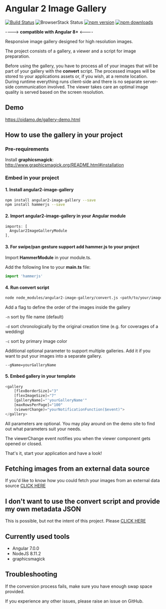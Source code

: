 # Angular 2 Image Gallery

[![Build Status](https://travis-ci.org/BenjaminBrandmeier/angular2-image-gallery.svg?branch=master)](https://travis-ci.org/BenjaminBrandmeier/angular2-image-gallery)
![BrowserStack Status](https://www.browserstack.com/automate/badge.svg?badge_key=RGhGVlA1TFRTM3NybzNLUktwZjdpNmI2NEo3Qkp4S2pqaVc3a3BqM1MyOD0tLVRUVml3MnI4bUhGWWxuY25hUmREV3c9PQ==--8e070941683e3c345b75213325bedb26be4c93c4)
[![npm version](https://badge.fury.io/js/angular2-image-gallery.svg)](https://badge.fury.io/js/angular2-image-gallery)
[![npm downloads](https://img.shields.io/npm/dt/angular2-image-gallery.svg)](https://www.npmjs.com/package/angular2-image-gallery)

----> **compatible with Angular 8+** <----

Responsive image gallery designed for high resolution images.

The project consists of a gallery, a viewer and a script for image preparation.

Before using the gallery, you have to process all of your images that will be part of your gallery with the **convert** script. The processed images will be stored to your applications assets or, if you wish, at a remote location. During runtime everything runs client-side and there is no separate server-side communication involved. The viewer takes care an optimal image quality is served based on the screen resolution.

## Demo

https://oidamo.de/gallery-demo.html

## How to use the gallery in your project

### Pre-requirements

Install **graphicsmagick**: http://www.graphicsmagick.org/README.html#installation

### Embed in your project

#### 1. Install angular2-image-gallery

```bash
npm install angular2-image-gallery --save
npm install hammerjs --save
```

#### 2. Import angular2-image-gallery in your Angular module

```javascript
imports: [
  Angular2ImageGalleryModule
],
```

#### 3. For swipe/pan gesture support add hammer.js to your project

Import **HammerModule** in your module.ts.

Add the following line to your **main.ts** file:

```javascript
import 'hammerjs'
```

#### 4. Run convert script

```bash
node node_modules/angular2-image-gallery/convert.js <path/to/your/images>
```

Add a flag to define the order of the images inside the gallery

`-n` sort by file name (default)

`-d` sort chronologically by the original creation time (e.g. for coverages of a wedding)

`-c` sort by primary image color

Additional optional parameter to support multiple galleries. Add it if you want to put your images into a separate gallery.

`--gName=yourGalleryName`

#### 5. Embed gallery in your template

```javascript
<gallery
    [flexBorderSize]="3"
    [flexImageSize]="7"
    [galleryName]="'yourGalleryName'"
    [maxRowsPerPage]="100"
    (viewerChange)="yourNotificationFunction($event)">
</gallery>
```

All parameters are optional. You may play around on the demo site to find out what parameters suit your needs.

The viewerChange event notifies you when the viewer component gets opened or closed.

That's it, start your application and have a look!

## Fetching images from an external data source

If you'd like to know how you could fetch your images from an external data source [CLICK HERE](https://github.com/BenjaminBrandmeier/angular2-image-gallery/blob/master/docs/externalDataSource.md)

## I don't want to use the convert script and provide my own metadata JSON

This is possible, but not the intent of this project. Please [CLICK HERE](https://github.com/BenjaminBrandmeier/angular2-image-gallery/blob/master/docs/ownJSON.md)

## Currently used tools

- Angular 7.0.0
- NodeJS 8.11.2
- graphicsmagick

## Troubleshooting

If the conversion process fails, make sure you have enough swap space provided.

If you experience any other issues, please raise an issue on GitHub.
